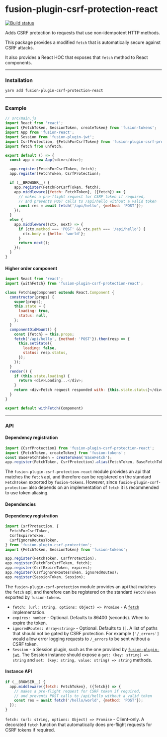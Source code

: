 # fusion-plugin-csrf-protection-react

[![Build status](https://badge.buildkite.com/374964b8390ea4b2a3cf0dee8ed69b4b31175e56ce60dd0686.svg?branch=master)](https://buildkite.com/uberopensource/fusion-plugin-csrf-protection-react)

Adds CSRF protection to requests that use non-idempotent HTTP methods.

This package provides a modified `fetch` that is automatically secure against CSRF attacks.

It also provides a React HOC that exposes that `fetch` method to React components.

---

### Installation

```sh
yarn add fusion-plugin-csrf-protection-react
```

---

### Example

```js
// src/main.js
import React from 'react';
import {FetchToken, SessionToken, createToken} from 'fusion-tokens';
import App from 'fusion-react';
import Session from 'fusion-plugin-jwt';
import CsrfProtection, {FetchForCsrfToken} from 'fusion-plugin-csrf-protection-react';
import fetch from unfetch;

export default () => {
  const app = new App(<div></div>);

  app.register(FetchForCsrfToken, fetch);
  app.register(FetchToken, CsrfProtection);

  if (__BROWSER__) {
    app.register(FetchForCsrfToken, fetch);
    app.middleware({fetch: FetchToken}, ({fetch}) => {
      // makes a pre-flight request for CSRF token if required,
      // and prevents POST calls to /api/hello without a valid token
      const res = await fetch('/api/hello', {method: 'POST'});
    });
  }
  else {
    app.middleware((ctx, next) => {
      if (ctx.method === 'POST' && ctx.path === '/api/hello') {
        ctx.body = {hello: 'world'};
      }
      return next();
    });
  }
}
```

#### Higher order component

```js
import React from 'react';
import {withFetch} from 'fusion-plugin-csrf-protection-react';

class FetchingComponent extends React.Component {
  constructor(props) {
    super(props);
    this.state = {
      loading: true,
      status: null,
    };
  }
  componentDidMount() {
    const {fetch} = this.props;
    fetch('/api/hello', {method: 'POST'}).then(resp => {
      this.setState({
        loading: false,
        status: resp.status,
      });
    });
  }
  render() {
    if (this.state.loading) {
      return <div>Loading...</div>;
    }
    return <div>Fetch request responded with: {this.state.status}</div>;
  }
}

export default withFetch(Component)
```

---

### API

#### Dependency registration

```js
import {CsrfProtection} from 'fusion-plugin-csrf-protection-react';
import {FetchToken, createToken} from 'fusion-tokens';
const BaseFetchToken = createToken('BaseFetch');
app.register(FetchToken, CsrfProtection).alias(FetchToken, BaseFetchToken);
```

The `fusion-plugin-csrf-protection-react` module provides an api that matches the `fetch` api,
and therefore can be registered on the standard `FetchToken` exported by `fusion-tokens`.
However, since `fusion-plugin-csrf-protection` also depends on an implementation of `fetch`
it is recommended to use token aliasing.

#### Dependencies

#### Dependency registration

```js
import CsrfProtection, {
  FetchForCsrfToken,
  CsrfExpireToken,
  CsrfIgnoreRoutesToken,
} from 'fusion-plugin-csrf-protection';
import {FetchToken, SessionToken} from 'fusion-tokens';

app.register(FetchToken, CsrfProtection);
app.register(FetchForCsrfToken, fetch);
app.register(CsrfExpireToken, expires);
app.register(CsrfIgnoreRoutesToken, ignoredRoutes);
app.register(SessionToken, Session);
```

The `fusion-plugin-csrf-protection` module provides an api that matches the `fetch` api,
and therefore can be registered on the standard `FetchToken` exported by `fusion-tokens`.

* `fetch: (url: string, options: Object) => Promise` - A [`fetch`](https://developer.mozilla.org/en-US/docs/Web/API/Fetch_API) implementation.
* `expires: number` - Optional. Defaults to 86400 (seconds). When to expire the token.
* `ignoredRoutes: Array<string>` - Optional. Defaults to `[]`. A list of paths that should not be gated by CSRF protection. For example `['/_errors']` would allow error logging requests to `/_errors` to be sent without a CSRF token.
* `Session` - a Session plugin, such as the one provided by [`fusion-plugin-jwt`](https://github.com/fusionjs/fusion-plugin-jwt).
  The Session instance should expose a `get: (key: string) => string` and `set: (key: string, value: string) => string` methods.

#### Instance API

```js
if (__BROWSER__) {
  app.middleware({fetch: FetchToken}, ({fetch}) => {
    // makes a pre-flight request for CSRF token if required,
    // and prevents POST calls to /api/hello without a valid token
    const res = await fetch('/hello/world', {method: 'POST'});
  });
}
```

`fetch: (url: string, options: Object) => Promise` - Client-only. A decorated `fetch` function that automatically does pre-flight requests for CSRF tokens if required.
